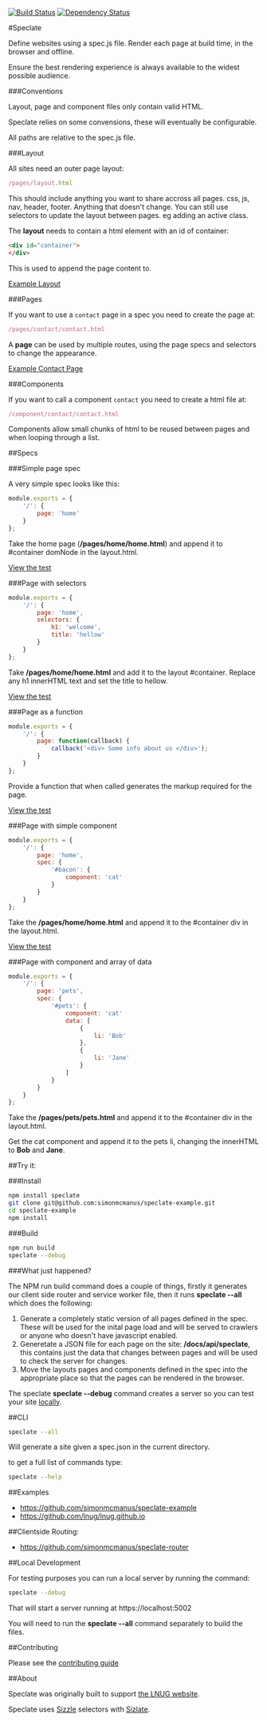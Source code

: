 [![Build Status](https://travis-ci.org/simonmcmanus/speclate.svg?branch=master)](https://travis-ci.org/simonmcmanus/speclate)
[![Dependency Status](https://dependencyci.com/github/simonmcmanus/speclate/badge)](https://dependencyci.com/github/simonmcmanus/speclate)

#Speclate

Define websites using a spec.js file. Render each page at build time, in the browser and offline.

Ensure the best rendering experience is always available to the widest possible audience.

###Conventions

Layout, page and component files only contain valid HTML.

Speclate relies on some convensions, these will eventually be configurable.

All paths are relative to the spec.js file.

###Layout

All sites need an outer page layout:

```js
/pages/layout.html
```

This should include anything you want to share accross all pages. css, js, nav, header, footer. Anything that doesn't change. You can still use selectors to update the layout between pages. eg adding an active class.

The **layout** needs to contain a html element with an id of container:

```html
<div id="container">
</div>
```

This is used to append the page content to.

[Example Layout](https://github.com/simonmcmanus/speclate-example/blob/master/pages/layout.html)

###Pages

If you want to use a `contact` page in a spec you need to create the page at:

```js
/pages/contact/contact.html
```

A **page** can be used by multiple routes, using the page specs and selectors to change the appearance.

[Example Contact Page](https://github.com/simonmcmanus/speclate-example/blob/master/pages/contact/contact.html)

###Components

If you want to call a component `contact` you need to create a html file at:

```js
/component/contact/contact.html
```

Components allow small chunks of html to be reused between pages and when looping through a list.



##Specs


###Simple page spec

A very simple spec looks like this:

```js
module.exports = {
    '/': {
        page: 'home'
    }
};
```

Take the home page (**/pages/home/home.html**) and append it to #container domNode in the layout.html.

[View the test](https://github.com/simonmcmanus/speclate/blob/master/spec/examples/simple-page-spec.js)


###Page with selectors

```js
module.exports = {
    '/': {
        page: 'home',
        selectors: {
            h1: 'welcome',
            title: 'hellow'
        }
    }
};
```

Take **/pages/home/home.html** and add it to the layout #container.
Replace any h1 innerHTML text and set the title to hellow.

[View the test](https://github.com/simonmcmanus/speclate/blob/master/spec/examples/selectors-spec.js)


###Page as a function

```js
module.exports = {
    '/': {
        page: function(callback) {
            callback('<div> Some info about us </div>');
        }
    }
};
```

Provide a function that when called generates the markup required for the page.

[View the test](https://github.com/simonmcmanus/speclate/blob/master/spec/examples/page-as-function-spec.js)


###Page with simple component

```js
module.exports = {
    '/': {
        page: 'home',
        spec: {
            '#bacon': {
                component: 'cat'
            }
        }
    }
};
```

Take the **/pages/home/home.html** and append it to the #container div in the layout.html.

[View the test](https://github.com/simonmcmanus/speclate/blob/master/spec/examples/simple-component-spec.js)


###Page with component and array of data

```js
module.exports = {
    '/': {
        page: 'pets',
        spec: {
            '#pets': {
                component: 'cat'
                data: [
                    {
                        li: 'Bob'
                    },
                    {
                        li: 'Jane'
                    }
                ]
            }
        }
    }
};
```


Take the **/pages/pets/pets.html** and append it to the #container div in the layout.html.

Get the cat component and append it to the pets li, changing the innerHTML to **Bob** and **Jane**.

##Try it:


###Install


```bash
npm install speclate
git clone git@github.com:simonmcmanus/speclate-example.git
cd speclate-example
npm install
```

###Build


```bash
npm run build
speclate --debug
```

###What just happened?

The NPM run build command does a couple of things, firstly it generates our client side router and service worker file, then it runs **speclate --all** which does the following:

1. Generate a completely static version of all pages defined in the spec. These will be used for the inital page load and will be served to crawlers or anyone who doesn't have javascript enabled.
2. Generetate a JSON file for each page on the site: **/docs/api/speclate**, this contains just the data that changes between pages and will be used to check the server for changes.
3. Move the layouts pages and components defined in the spec into the appropriate place so that the pages can be rendered in the browser.

The speclate **speclate --debug** command creates a server so you can test your site [locally](https://127.0.0.1:5002).

##CLI

```bash
speclate --all
```

Will generate a site given a spec.json in the current directory.

to get a full list of commands type:

```bash
speclate --help
```

##Examples

* https://github.com/simonmcmanus/speclate-example
* https://github.com/lnug/lnug.github.io


##Clientside Routing:

* https://github.com/simonmcmanus/speclate-router


##Local Development

For testing purposes you can run a local server by running the command:

```bash
speclate --debug
```

That will start a server running at https://localhost:5002

You will need to run the **speclate --all** command separately to build the files.

##Contributing

Please see the [contributing guide](https://github.com/simonmcmanus/speclate/blob/master/CONTRIBUTE.md)

##About

Speclate was originally built to support [the LNUG website](https://lnug.org).

Speclate uses [Sizzle](https://sizzlejs.com/) selectors with [Sizlate](github.com/simonmcmanus/sizlate).


